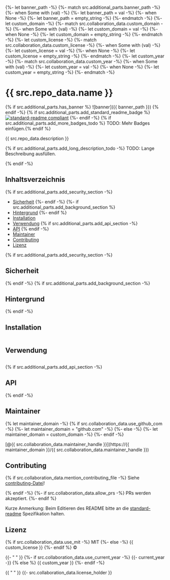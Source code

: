 {%- let banner_path -%}
{%- match src.additional_parts.banner_path -%}
  {%- when Some with (val) -%}
    {%- let banner_path = val -%}
  {%- when None -%}
    {%- let banner_path = empty_string -%}
{%- endmatch -%}
{%- let custom_domain -%}
{%- match src.collaboration_data.custom_domain -%}
  {%- when Some with (val) -%}
    {%- let custom_domain = val -%}
  {%- when None -%}
    {%- let custom_domain = empty_string -%}
{%- endmatch -%}
{%- let custom_license -%}
{%- match src.collaboration_data.custom_license -%}
  {%- when Some with (val) -%}
    {%- let custom_license = val -%}
  {%- when None -%}
    {%- let custom_license = empty_string -%}
{%- endmatch -%}
{%- let custom_year -%}
{%- match src.collaboration_data.custom_year -%}
  {%- when Some with (val) -%}
    {%- let custom_year = val -%}
  {%- when None -%}
    {%- let custom_year = empty_string -%}
{%- endmatch -%}

# {{ src.repo_data.name }}
{% if src.additional_parts.has_banner %}
![banner]({{ banner_path }})
{% endif -%}
{% if src.additional_parts.add_standard_readme_badge %}
[![standard-readme compliant](https://img.shields.io/badge/standard--readme-OK-green.svg?style=flat-square)](https://github.com/RichardLitt/standard-readme)
{%- endif -%}
{% if src.additional_parts.add_more_badges_todo %}
TODO: Mehr Badges einfügen.{% endif %}

{{ src.repo_data.description }}

{% if src.additional_parts.add_long_description_todo -%}
TODO: Lange Beschreibung ausfüllen.

{% endif -%}
## Inhaltsverzeichnis
{% if src.additional_parts.add_security_section -%}
- [Sicherheit](#sicherheit)
{%- endif -%}
{%- if src.additional_parts.add_background_section %}
- [Hintergrund](#hintergrund)
{%- endif %}
- [Installation](#installation)
- [Verwendung](#verwendung)
{% if src.additional_parts.add_api_section -%}
- [API](#api)
{% endif -%}
- [Maintainer](#maintainer)
- [Contributing](#contributing)
- [Lizenz](#lizenz)

{% if src.additional_parts.add_security_section -%}
## Sicherheit

{% endif -%}
{% if src.additional_parts.add_background_section -%}
## Hintergrund

{% endif -%}
## Installation

```sh
```

## Verwendung

```sh
```

{% if src.additional_parts.add_api_section -%}
## API

{% endif -%}
## Maintainer

{% let maintainer_domain -%}
{% if src.collaboration_data.use_github_com -%}
  {%- let maintainer_domain = "github.com" -%}
{%- else -%}
  {%- let maintainer_domain = custom_domain -%}
{%- endif -%}

[@{{ src.collaboration_data.maintainer_handle }}](https://{{ maintainer_domain }}/{{ src.collaboration_data.maintainer_handle }})

## Contributing

{% if src.collaboration_data.mention_contributing_file -%}
Siehe [contributing-Datei](contributing.md)!

{% endif -%}
{%- if src.collaboration_data.allow_prs -%}
PRs werden akzeptiert.
{%- endif %}

Kurze Anmerkung: Beim Editieren des README bitte an die
[standard-readme](https://github.com/RichardLitt/standard-readme) Spezifikation halten.

## Lizenz

{% if src.collaboration_data.use_mit -%}
  MIT
{%- else -%}
  {{ custom_license }}
{%- endif %} ©

{{- " " }}
{%- if src.collaboration_data.use_current_year -%}
  {{- current_year -}}
{% else %}
  {{ custom_year }}
{%- endif -%}

{{ " " }}
{{- src.collaboration_data.license_holder }}
